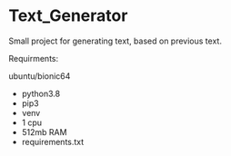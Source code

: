 # Text_Generator

Small project for generating text, based on previous text.

Requirments:

ubuntu/bionic64
* python3.8
* pip3
* venv
* 1 cpu
* 512mb RAM
* requirements.txt

